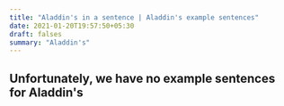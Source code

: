 ```yaml
---
title: "Aladdin's in a sentence | Aladdin's example sentences"
date: 2021-01-20T19:57:50+05:30
draft: falses
summary: "Aladdin's"
---
```

## Unfortunately, we have no example sentences for Aladdin's                 

